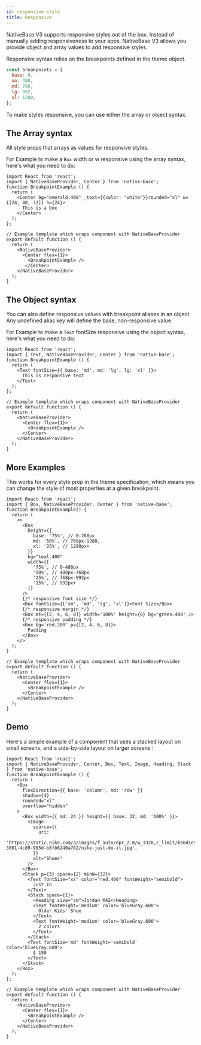 ```yaml
---
id: responsive-style
title: Responsive
---
```


NativeBase V3 supports responsive styles out of the box. Instead of manually adding responsiveness to your apps, NativeBase V3 allows you provide object and array values to add responsive styles.

Responsive syntax relies on the breakpoints defined in the theme object.

```jsx
const breakpoints = {
  base: 0,
  sm: 480,
  md: 768,
  lg: 992,
  xl: 1280,
};
```

To make styles responsive, you can use either the array or object syntax.

## The Array syntax

All style props that arrays as values for responsive styles.

For Example to make a `Box` width or w responsive using the array syntax, here's what you need to do:

```SnackPlayer name=Responsive%20Usage
import React from 'react';
import { NativeBaseProvider, Center } from 'native-base';
function BreakpointExample () {
  return (
    <Center bg="emerald.400" _text={{color: "white"}}rounded="xl" w={[24, 48, 72]} h={24}>
      This is a box
    </Center>
  );
};

// Example template which wraps component with NativeBaseProvider
export default function () {
  return (
    <NativeBaseProvider>
      <Center flex={1}>
        <BreakpointExample />
       </Center>
    </NativeBaseProvider>
  );
}
```

## The Object syntax

You can also define responsive values with breakpoint aliases in an object. Any undefined alias key will define the base, non-responsive value.

For Example to make a `Text` fontSize responsive using the object syntax, here's what you need to do:

```SnackPlayer name=Responsive%20ObjectSyntax
import React from 'react';
import { Text, NativeBaseProvider, Center } from 'native-base';
function BreakpointExample () {
  return (
    <Text fontSize={{ base: 'md', md: 'lg', lg: 'xl' }}>
      This is responsive text
    </Text>
  );
};

// Example template which wraps component with NativeBaseProvider
export default function () {
  return (
    <NativeBaseProvider>
      <Center flex={1}>
        <BreakpointExample />
      </Center>
    </NativeBaseProvider>
  );
}
```

## **More Examples**

This works for every style prop in the theme specification, which means you can change the style of most properties at a given breakpoint.

```SnackPlayer name=Responsive%20Example
import React from 'react';
import { Box, NativeBaseProvider, Center } from 'native-base';
function BreakpointExample() {
  return (
    <>
      <Box
        height={{
          base: '75%', // 0-768px
          md: '50%', // 768px-1280,
          xl: '25%', // 1280px+
        }}
        bg="teal.400"
        width={[
          '75%', // 0-480px
          '50%', // 480px-768px
          '25%', // 768px-992px
          '15%', // 992px+
        ]}
      />
      {/* responsive font size */}
      <Box fontSize={['sm', 'md', 'lg', 'xl']}>Font Size</Box>
      {/* responsive margin */}
      <Box mt={[2, 4, 6, 8]} width='100%' height={6} bg='green.400' />
      {/* responsive padding */}
      <Box bg='red.200' p={[2, 4, 6, 8]}>
        Padding
      </Box>
    </>
  );
}

// Example template which wraps component with NativeBaseProvider
export default function () {
  return (
    <NativeBaseProvider>
      <Center flex={1}>
        <BreakpointExample />
      </Center>
    </NativeBaseProvider>
  );
}

```

## **Demo**

Here's a simple example of a component that uses a stacked layout on small screens, and a side-by-side layout on larger screens :

```SnackPlayer name=Responsive%20Demo
import React from 'react';
import { NativeBaseProvider, Center, Box, Text, Image, Heading, Stack } from 'native-base';
function BreakpointExample () {
  return (
    <Box
      flexDirection={{ base: 'column', md: 'row' }}
      shadow={4}
      rounded="xl"
      overflow="hidden"
    >
      <Box width={{ md: 24 }} height={{ base: 32, md: '100%' }}>
        <Image
          source={{
            uri:
              'https://static.nike.com/a/images/f_auto/dpr_2.0/w_1328,c_limit/b56d1e9b-3861-4c89-995d-b8fb6240a762/nike-just-do-it.jpg',
          }}
          alt="Shoes"
        />
      </Box>
      <Stack p={3} space={2} minW={32}>
        <Text fontSize="xs" color="red.400" fontWeight="semibold">
          Just In
        </Text>
        <Stack space={1}>
          <Heading size="sm">Jordan MA2</Heading>
          <Text fontWeight='medium' color='blueGray.600'>
            Older Kids' Shoe
          </Text>
          <Text fontWeight='medium' color='blueGray.600'>
            2 colors
          </Text>
        </Stack>
        <Text fontSize='md' fontWeight='semibold' color='blueGray.600'>
          $ 150
        </Text>
      </Stack>
    </Box>
  );
};

// Example template which wraps component with NativeBaseProvider
export default function () {
  return (
    <NativeBaseProvider>
      <Center flex={1}>
        <BreakpointExample />
      </Center>
    </NativeBaseProvider>
  );
}
```
